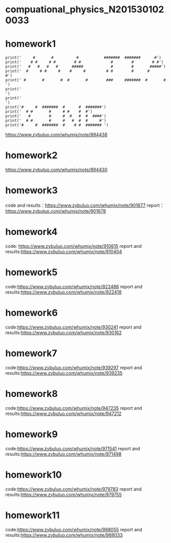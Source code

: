 # compuational_physics_N2015301020033
# homework1
    print('     #       #          #           #######  #######      #')
    print('    # #     # #        # #             #        #        # #')
    print('   #   #   #   #      #####            #        #       #####')
    print('  #     # #     #    #     #         # #        #      #     #')
    print(' #       #       #  #       #        ###     #######  #       # ')
    print('                                                                    ')
    print('                                                                  ')
    print('#     #  #######  #      #  #######')
    print('  # #       #     # #    #  #')
    print('   #        #     #  #   #  #  ####')
    print('  # #       #     #   #  #  #     #')
    print('#     #  #######  #    # #  ####### ')

https://www.zybuluo.com/whumjx/note/894438



# homework2
https://www.zybuluo.com/whumjx/note/894430

# homework3
code and results：https://www.zybuluo.com/whumjx/note/901677
report：https://www.zybuluo.com/whumjx/note/901678

# homework4
code: https://www.zybuluo.com/whumjx/note/910615
report and results:https://www.zybuluo.com/whumjx/note/910404

# homework5
code:https://www.zybuluo.com/whumjx/note/922486
report and results:https://www.zybuluo.com/whumjx/note/922418

# homework6
code:https://www.zybuluo.com/whumjx/note/930241
report and results:https://www.zybuluo.com/whumjx/note/930162

# homework7
code:https://www.zybuluo.com/whumjx/note/939297
report and results:https://www.zybuluo.com/whumjx/note/939235

# homework8
code:https://www.zybuluo.com/whumjx/note/947235
report and results:https://www.zybuluo.com/whumjx/note/947212

# homework9
code:https://www.zybuluo.com/whumjx/note/971541
report and results:https://www.zybuluo.com/whumjx/note/971498

# homework10
code:https://www.zybuluo.com/whumjx/note/979783
report and results:https://www.zybuluo.com/whumjx/note/979755

# homework11
code:https://www.zybuluo.com/whumjx/note/988055
report and results:https://www.zybuluo.com/whumjx/note/988033
